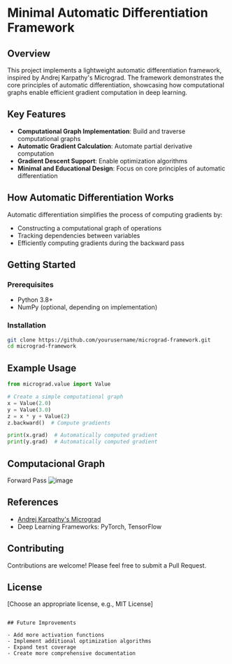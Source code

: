 # Minimal Automatic Differentiation Framework

## Overview

This project implements a lightweight automatic differentiation framework, inspired by Andrej Karpathy's Micrograd. The framework demonstrates the core principles of automatic differentiation, showcasing how computational graphs enable efficient gradient computation in deep learning.

## Key Features

- **Computational Graph Implementation**: Build and traverse computational graphs
- **Automatic Gradient Calculation**: Automate partial derivative computation
- **Gradient Descent Support**: Enable optimization algorithms
- **Minimal and Educational Design**: Focus on core principles of automatic differentiation

## How Automatic Differentiation Works

Automatic differentiation simplifies the process of computing gradients by:
- Constructing a computational graph of operations
- Tracking dependencies between variables
- Efficiently computing gradients during the backward pass

## Getting Started

### Prerequisites
- Python 3.8+
- NumPy (optional, depending on implementation)

### Installation
```bash
git clone https://github.com/yourusername/micrograd-framework.git
cd micrograd-framework
```



## Example Usage

```python
from micrograd.value import Value

# Create a simple computational graph
x = Value(2.0)
y = Value(3.0)
z = x * y + Value(2)
z.backward()  # Compute gradients

print(x.grad)  # Automatically computed gradient
print(y.grad)  # Automatically computed gradient
```

## Computacional Graph

Forward Pass
![image](https://github.com/user-attachments/assets/3962956a-14e1-42b7-a078-92a866d6d1f4)


## References

- [Andrej Karpathy's Micrograd](https://github.com/karpathy/micrograd)
- Deep Learning Frameworks: PyTorch, TensorFlow

## Contributing

Contributions are welcome! Please feel free to submit a Pull Request.

## License

[Choose an appropriate license, e.g., MIT License]
```

## Future Improvements

- Add more activation functions
- Implement additional optimization algorithms
- Expand test coverage
- Create more comprehensive documentation

